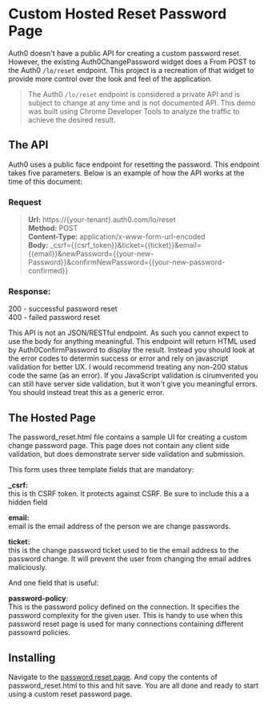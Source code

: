 # Custom Hosted Reset Password Page

Auth0 doesn't have a public API for creating a custom password reset.  However, the existing Auth0ChangePassword widget does a From POST to the Auth0 `/lo/reset` endpoint. This project is a recreation of that widget to provide more control over the look and feel of the application.

> The Auth0 `/lo/reset` endpoint is considered a private API and is subject to change at any time and is not  documented API.  This demo was built using Chrome Developer Tools to analyze the traffic to achieve the desired result.

## The API

Auth0 uses a public face endpoint for resetting the password.  This endpoint takes five parameters.  Below is an example of how the API works at the time of this document:

### Request
> **Url:** https://{your-tenant}.auth0.com/lo/reset  
**Method:** POST  
**Content-Type:** application/x-www-form-url-encoded  
**Body:** _csrf={{csrf_token}}&ticket={{ticket}}&email={{email}}&newPassword={{your-new-Password}}&confirmNewPassword={{your-new-password-confirmed}}

### Response:
200 - successful password reset  
400 - failed password reset

This API is not an JSON/RESTful endpoint.  As such you cannot expect to use the body for anything meaningful.  This endpoint will return HTML used by Auth0ConfirmPassword to display the result.  Instead you should look at the error codes to determin success or error and rely on javascript validation for better UX.  I would recommend treating any non-200 status code the same (as an error).  If you JavaScript validation is cirumvented you can still have server side validation, but it won't give you meaningful errors.  You should instead treat this as a generic error.

## The Hosted Page

The password_reset.html file contains a sample UI for creating a custom change password page.  This page does not contain any client side validation, but does demonstrate server side validation and submission.

This form uses three template fields that are mandatory:

**_csrf:**  
this is th CSRF token.  It protects against CSRF.  Be sure to include this a a hidden field

**email:**  
email is the email address of the person we are change passwords. 

**ticket:**  
this is the change password ticket used to tie the email address to the password change.  It will prevent the user from changing the email addres maliciously.

And one field that is useful:

**password-policy**:  
This is the password policy defined on the connection.  It specifies the password complexity for the given user.  This is handy to use when this password reset page is used for many connections containing different passowrd policies.

## Installing

Navigate to the [password reset page](https://manage.auth0.com/#/password_reset). And copy the contents of password_reset.html to this and hit save.  You are all done and ready to start using a custom reset password page.



